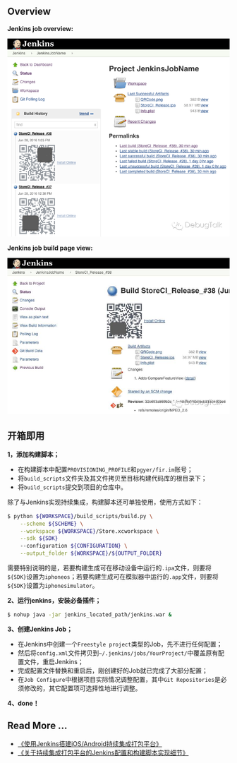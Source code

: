 ## Overview

**Jenkins job overview:**

![](images/Jenkins_Job_Overview.jpg)

**Jenkins job build page view:**

![](images/Jenkins_Job_Build_View.jpg)


## 开箱即用

**1，添加构建脚本；**

- 在构建脚本中配置`PROVISIONING_PROFILE`和`pgyer/fir.im`账号；
- 将`build_scripts`文件夹及其文件拷贝至目标构建代码库的根目录下；
- 将`build_scripts`提交到项目的仓库中。

除了与Jenkins实现持续集成，构建脚本还可单独使用，使用方式如下：

```bash
$ python ${WORKSPACE}/build_scripts/build.py \
    --scheme ${SCHEME} \
    --workspace ${WORKSPACE}/Store.xcworkspace \
    --sdk ${SDK}
    --configuration ${CONFIGURATION} \
    --output_folder ${WORKSPACE}/${OUTPUT_FOLDER}
```

需要特别说明的是，若要构建生成可在移动设备中运行的`.ipa`文件，则要将`${SDK}`设置为`iphoneos`；若要构建生成可在模拟器中运行的`.app`文件，则要将`${SDK}`设置为`iphonesimulator`。

**2、运行jenkins，安装必备插件；**

```bash
$ nohup java -jar jenkins_located_path/jenkins.war &
```

**3、创建Jenkins Job；**

- 在Jenkins中创建一个`Freestyle project`类型的Job，先不进行任何配置；
- 然后将`config.xml`文件拷贝到`~/.jenkins/jobs/YourProject/`中覆盖原有配置文件，重启Jenkins；
- 完成配置文件替换和重启后，刚创建好的Job就已完成了大部分配置；
- 在`Job Configure`中根据项目实际情况调整配置，其中`Git Repositories`是必须修改的，其它配置项可选择性地进行调整。

**4、done！**

## Read More ...

- [《使用Jenkins搭建iOS/Android持续集成打包平台》](http://debugtalk.com/post/iOS-Android-Packing-with-Jenkins)
- [《关于持续集成打包平台的Jenkins配置和构建脚本实现细节》](http://debugtalk.com/post/iOS-Android-Packing-with-Jenkins-details)
